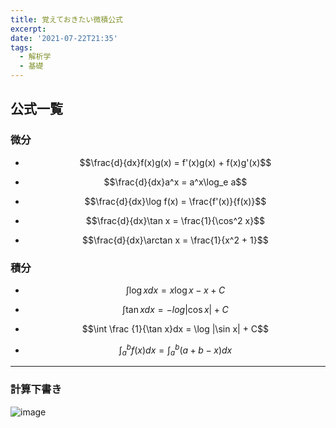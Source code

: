 ```yaml
---
title: 覚えておきたい微積公式
excerpt: 
date: '2021-07-22T21:35'
tags:
  - 解析学
  - 基礎
---
```


## 公式一覧
### 微分
- $$\frac{d}{dx}f(x)g(x) = f'(x)g(x) + f(x)g'(x)$$

- $$\frac{d}{dx}a^x = a^x\log_e a$$

- $$\frac{d}{dx}\log f(x) = \frac{f'(x)}{f(x)}$$

- $$\frac{d}{dx}\tan x = \frac{1}{\cos^2 x}$$

- $$\frac{d}{dx}\arctan x = \frac{1}{x^2 + 1}$$

### 積分
- $$\int \log xdx = x\log x - x + C$$

- $$\int \tan x dx = -log|\cos x| + C$$

- $$\int \frac {1}{\tan x}dx = \log |\sin x| + C$$

- $$\int_{a}^{b}f(x)dx = \int_a^b(a+b-x)dx$$

<hr>

### 計算下書き

![image](https://res.cloudinary.com/ddaz9etkx/image/upload/v1626956672/Untitled_Draft_-2_izbq5n.jpg)